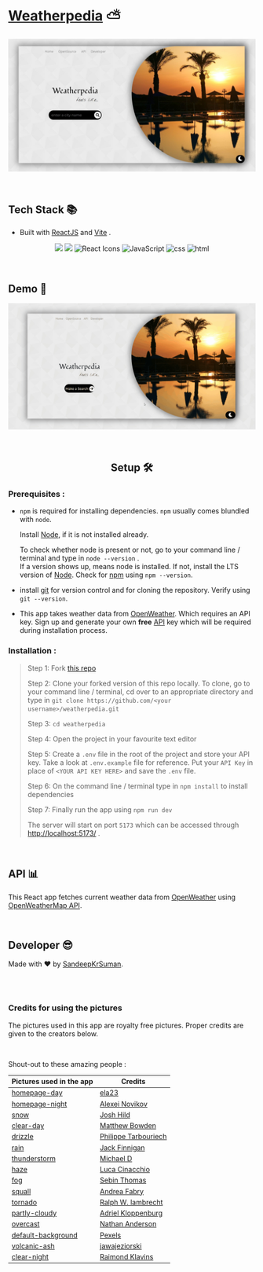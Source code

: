 # [Weatherpedia](https://github.com/SandeepKrSuman/weatherpedia) ⛅

![](./public/homepage.jpg)

<br>

## Tech Stack 📚

- Built with [ReactJS](https://react.dev/) and [Vite](https://vitejs.dev/) .
<p align="center">
     <img atl="React" src="https://img.shields.io/badge/-react-black?logo=react&style=for-the-badge">
     <img atl="Vite" src="https://img.shields.io/badge/-vite-yellow?logo=vite&style=for-the-badge">
     <img alt="React Icons" src="https://img.shields.io/badge/-React%20Icons-red?logo=react&logoColor=white&style=for-the-badge">
     <img alt="JavaScript" src="https://img.shields.io/badge/-javascript-yellow?logo=javascript&logoColor=white&style=for-the-badge">
     <img alt="css" src="https://img.shields.io/badge/-css3-blue?logo=css3&style=for-the-badge">
     <img alt="html" src="https://img.shields.io/badge/-html5-red?logo=html5&logoColor=white&style=for-the-badge">
</p>

<br>

## Demo 🎥

![](./public/weatherpedia_gif.gif)

<br>

<h2 align="center">Setup 🛠</h2>

### Prerequisites :

- `npm` is required for installing dependencies. `npm` usually comes blundled with `node`.

  Install [Node](https://nodejs.org/), if it is not installed already.

  To check whether node is present or not, go to your command line / terminal and type in `node --version` .  
  If a version shows up, means node is installed. If not, install the LTS version of [Node](https://nodejs.org/). Check for [npm](https://www.npmjs.com/get-npm) using `npm --version`.

- install [git](https://git-scm.com/downloads) for version control and for cloning the repository. Verify using `git --version`.
- This app takes weather data from [OpenWeather](https://openweathermap.org/). Which requires an API key. Sign up and generate your own **free** [API](https://openweathermap.org/api) key which will be required during installation process.

### Installation :

> Step 1: Fork [this repo](https://github.com/SandeepKrSuman/weatherpedia)
>
> Step 2: Clone your forked version of this repo locally. To clone, go to your command line / terminal, cd over to an appropriate directory and type in `git clone https://github.com/<your username>/weatherpedia.git`
>
> Step 3: `cd weatherpedia`
>
> Step 4: Open the project in your favourite text editor
>
> Step 5: Create a `.env` file in the root of the project and store your API key. Take a look at `.env.example` file for reference. Put your `API Key` in place of `<YOUR API KEY HERE>` and save the `.env` file.
>
> Step 6: On the command line / terminal type in `npm install` to install dependencies
>
> Step 7: Finally run the app using `npm run dev`
>
> The server will start on port `5173` which can be accessed through <http://localhost:5173/> .

<br>

## API 📊

This React app fetches current weather data from [OpenWeather](https://openweathermap.org/) using [OpenWeatherMap API](https://openweathermap.org/api).

<br>
     
## Developer 😎

Made with ❤ by [SandeepKrSuman](https://github.com/SandeepKrSuman).

<br><br>

### Credits for using the pictures

The pictures used in this app are royalty free pictures. Proper credits are given to the creators below.

<br>

Shout-out to these amazing people :

| Pictures used in the app                                                                   | Credits                                                                  |
| ------------------------------------------------------------------------------------------ | ------------------------------------------------------------------------ |
| [homepage-day](https://www.freeimages.com/photo/sunset-1364946)                            | [ela23](https://www.freeimages.com/photographer/ela23-50489)             |
| [homepage-night](https://www.freeimages.com/photo/full-moon-rising-over-tree-tops-1312287) | [Alexei Novikov](https://www.freeimages.com/photographer/nolexa-54340)   |
| [snow](https://unsplash.com/photos/_TuI8tZHlk4)                                            | [Josh Hild](https://unsplash.com/@joshhild)                              |
| [clear-day](https://www.freeimages.com/photo/sun-blast-1538370)                            | [Matthew Bowden](https://www.freeimages.com/photographer/thesaint-30769) |
| [drizzle](https://unsplash.com/photos/rWwj4zcOcIs)                                         | [Philippe Tarbouriech](https://unsplash.com/@phitar)                     |
| [rain](https://unsplash.com/photos/00yDgACVeMA)                                            | [Jack Finnigan](https://unsplash.com/@jackofallstreets)                  |
| [thunderstorm](https://unsplash.com/photos/jSADgWPmKDU)                                    | [Michael D](https://unsplash.com/@alienaperture)                         |
| [haze](https://www.freeimages.com/photo/bridge-in-the-haze-1455835)                        | [Luca Cinacchio](https://www.freeimages.com/photographer/cinacchi-30870) |
| [fog](https://unsplash.com/photos/OdBFUurPHjo)                                             | [Sebin Thomas](https://unsplash.com/@sebinthomas)                        |
| [squall](https://unsplash.com/photos/nmv3h1QP1ic)                                          | [Andrea Fabry](https://unsplash.com/@akfabry)                            |
| [tornado](https://www.pexels.com/photo/lightning-and-tornado-hitting-village-1446076/)     | [Ralph W. lambrecht](https://www.pexels.com/@ralph-w-lambrecht-642090)   |
| [partly-cloudy](https://unsplash.com/photos/04zTvMalMfU)                                   | [Adriel Kloppenburg](https://unsplash.com/@adriel)                       |
| [overcast](https://unsplash.com/photos/IghZxJgO94M)                                        | [Nathan Anderson](https://unsplash.com/@nathananderson)                  |
| [default-background](https://pixabay.com/photos/wood-boards-texture-wooden-brown-1846972/) | [Pexels](https://pixabay.com/users/pexels-2286921/)                      |
| [volcanic-ash](https://pixabay.com/photos/tongariro-new-zealand-volcanoes-6286058/)        | [jawajeziorski](https://pixabay.com/users/jawajeziorski-21806402/)       |
| [clear-night](https://unsplash.com/photos/bXk3Qn6HXk8)                                     | [Raimond Klavins](https://unsplash.com/@raimondklavins)                  |
